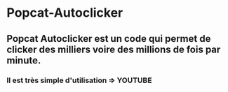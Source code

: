 # Popcat-Autoclicker
## Popcat Autoclicker est un code qui permet de clicker des milliers voire des millions de fois par minute.
### Il est très simple d'utilisation => YOUTUBE
